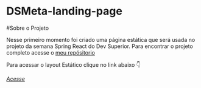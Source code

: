 # DSMeta-landing-page

#Sobre o Projeto

Nesse primeiro momento foi criado uma página estática que será usada no projeto da semana Spring React do Dev Superior. Para encontrar o projeto completo acesse o <a href="https://github.com/Mathaql/DSMeta">meu repósitorio</a>

Para acessar o layout Estático clique no link abaixo 👇

<i><a href="https://dsm-eta-landing-page.vercel.app/">Acesse</a></i>
